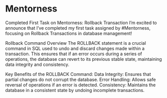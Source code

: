 # Mentorness
Completed First Task on Mentorness: Rollback Transaction
I’m excited to announce that I’ve completed my first task assigned by #Mentorness, focusing on Rollback Transactions in database management!

Rollback Command Overview
The ROLLBACK statement is a crucial command in SQL used to undo and discard changes made within a transaction. This ensures that if an error occurs during a series of operations, the database can revert to its previous stable state, maintaining data integrity and consistency.

Key Benefits of the ROLLBACK Command:
Data Integrity: Ensures that partial changes do not corrupt the database.
Error Handling: Allows safe reversal of operations if an error is detected.
Consistency: Maintains the database in a consistent state by undoing incomplete transactions.
